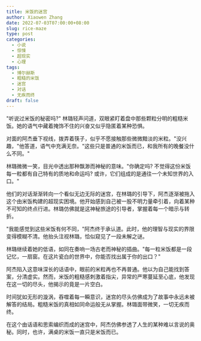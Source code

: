 ```yaml
---
title: 米饭的迷宫
author: Xiaowen Zhang
date: 2022-07-03T07:00:00+08:00
slug: rice-maze
type: post
categories:
  - 小说
  - 惊悚
  - 超现实
  - 心理
tags:
  - 博尔赫斯
  - 粗糙的米饭
  - 迷宫
  - 对话
  - 无疾而终
draft: false
---
```


"听说过米饭的秘密吗?" 林璐轻声问道，双眼紧盯着盘中那些颗粒分明的粗糙米饭。她的语气中藏着掩饰不住的兴奋又似乎隐匿着某种恐惧。

对面的阿杰垂下视线，拨弄着筷子，似乎不愿接触那些微微黯淡的米粒。"没兴趣，"他答道，语气中充满无奈。"这些只是普通的米饭而已，和我所有的晚餐没什么不同。"

林璐微微一笑，目光中透出那种飘渺而神秘的意味。"你确定吗? 不觉得这份米饭每一粒都有自己特有的质地和命运吗? 或许，它们组成的是通往一个未知世界的入口。"

他们的对话渐渐转向一个看似无边无际的迷宫，在林璐的引导下，阿杰逐渐被拖入这个由米饭构建的超现实困境。他开始感到自己被一股不明力量牵引着，向着某种不可知的终点行进。林璐仿佛就是这神秘旅途的引导者，掌握着每一个暗示与转折。

"我能感觉到这些米饭有何不同，"阿杰终于承认道。此时，他的理智与现实的界限变得模糊不清。他抬头注视林璐，恰似窥见了一段未解之谜。

林璐继续着她的低语，如同在奏响一场古老而神秘的插曲。"每一粒米饭都是一段记忆，一扇窗。在这片瓷白的世界中，你能否找出属于你的出口？"

阿杰陷入这意味深长的话语中，眼前的米粒再也不再普通。他以为自己能找到答案，分清虚实。然而，米饭的粗糙感刺激着指尖，异常的严寒蔓延至心底，他发现在这一切的尽头，他揭示的竟是一片空白。

时间犹如无形的漩涡，吞噬着每一瞬意识，迷宫的尽头仿佛成为了故事中永远未被解答的结局。粗糙米饭的真相如同命运般无从掌握。林璐面带微笑，一切无疾而终。

在这个由话语和思索编织而成的迷宫中，阿杰仿佛参透了人生的某种难以言说的奥秘。同时，也许，满桌的米饭一直只是米饭而已。